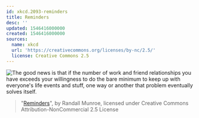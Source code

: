```yaml
---
id: xkcd.2093-reminders
title: Reminders
desc: ''
updated: 1546416000000
created: 1546416000000
sources:
  name: xkcd
  url: 'https://creativecommons.org/licenses/by-nc/2.5/'
  license: Creative Commons 2.5
---
```

![The good news is that if the number of work and friend relationships you have exceeds your willingness to do the bare minimum to keep up with everyone's life events and stuff, one way or another that problem eventually solves itself.](https://imgs.xkcd.com/comics/reminders.png)
> "[Reminders](https://xkcd.com/2093/)", by Randall Munroe, licensed under Creative Commons Attribution-NonCommercial 2.5 License
